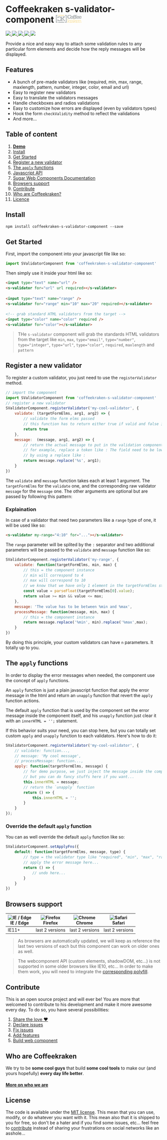 # Coffeekraken s-validator-component <img src=".resources/coffeekraken-logo.jpg" height="25px" />

<p>
	<a href="https://travis-ci.org/Coffeekraken/s-validator-component">
		<img src="https://img.shields.io/travis/Coffeekraken/s-validator-component.svg?style=flat-square" />
	</a>
	<a href="https://www.npmjs.com/package/coffeekraken-s-validator-component">
		<img src="https://img.shields.io/npm/v/coffeekraken-s-validator-component.svg?style=flat-square" />
	</a>
	<a href="https://github.com/coffeekraken/s-validator-component/blob/master/LICENSE.txt">
		<img src="https://img.shields.io/npm/l/coffeekraken-s-validator-component.svg?style=flat-square" />
	</a>
	<!-- <a href="https://github.com/coffeekraken/s-validator-component">
		<img src="https://img.shields.io/npm/dt/coffeekraken-s-validator-component.svg?style=flat-square" />
	</a>
	<a href="https://github.com/coffeekraken/s-validator-component">
		<img src="https://img.shields.io/github/forks/coffeekraken/s-validator-component.svg?style=social&label=Fork&style=flat-square" />
	</a>
	<a href="https://github.com/coffeekraken/s-validator-component">
		<img src="https://img.shields.io/github/stars/coffeekraken/s-validator-component.svg?style=social&label=Star&style=flat-square" />
	</a> -->
	<a href="https://twitter.com/coffeekrakenio">
		<img src="https://img.shields.io/twitter/url/http/coffeekrakenio.svg?style=social&style=flat-square" />
	</a>
	<a href="http://coffeekraken.io">
		<img src="https://img.shields.io/twitter/url/http/shields.io.svg?style=flat-square&label=coffeekraken.io&colorB=f2bc2b&style=flat-square" />
	</a>
</p>

Provide a nice and easy way to attach some validation rules to any particular form elements and decide how the reply messages will be displayed.

## Features

- A bunch of pre-made validators like (required, min, max, range, maxlength, pattern, number, integer, color, email and url)
- Easy to register new validators
- Easy to translate the validators messages
- Handle checkboxes and radios validations
- Easy to customize how errors are displayed (even by validators types)
- Hook the form ```checkValidity``` method to reflect the validations
- And more...

## Table of content

1. **[Demo](http://components.coffeekraken.io/app/s-validator-component)**
2. [Install](#readme-install)
3. [Get Started](#readme-get-started)
4. [Register a new validator](#readme-register-validator)
5. [The `apply` functions](#readme-applyFns)
6. [Javascript API](doc/js)
7. [Sugar Web Components Documentation](https://github.com/Coffeekraken/sugar/blob/master/doc/js/webcomponents.md)
8. [Browsers support](#readme-browsers-support)
9. [Contribute](#readme-contribute)
10. [Who are Coffeekraken?](#readme-who-are-coffeekraken)
11. [Licence](#readme-license)

<a name="readme-install"></a>
## Install

```
npm install coffeekraken-s-validator-component --save
```

<a name="readme-get-started"></a>
## Get Started

First, import the component into your javascript file like so:

```js
import SValidatorComponent from 'coffeekraken-s-validator-component'
```

Then simply use it inside your html like so:

```html
<input type="text" name="url" />
<s-validator for="url" url required></s-validator>

<input type="text" name="range" />
<s-validator for="range" min="10" max="20" required></s-validator>

<!-- grab standard HTML validators from the target -->
<input type="color" name="color" required />
<s-validator for="color"></s-validator>
```

> THe `s-validator` component will grab the standards HTML validators from the target like `min`, `max`, `type="email"`, `type="number"`, `type="integer"`, `type="url"`, `type="color"`, `required`, `maxlength` and `pattern`

<a id="readme-register-validator"></a>
## Register a new validator

To register a custom validator, you just need to use the `registerValidator` method.

```js
// import the component
import SValidatorComponent from 'coffeekraken-s-validator-component'
// register a new validator
SValidatorComponent.registerValidator('my-cool-validator', {
	validate: (targetFormElms, arg1, arg2) => {
		// validate the form elms passed
		// this function has to return either true if valid and false if not
		return true
	},
	message:  (message, arg1, arg2) => {
		// return the actual message to put in the validation component
		// for example, replace a token like : The field need to be lower than %s
		// by using a replace like :
		return message.replace('%s', arg1);
	}
})
```

The `validate` and `message` function takes each at least 1 argument. The `targetFormElms` for the `validate` one, and the corresponding raw validator `message` for the `message` one.
The other arguments are optional but are passed by following this pattern:

### Explaination

In case of a validator that need two parameters like a `range` type of one, it will be used like so:

```html
<s-validator my-range="4:10" for="..."></s-validator>
```

The `range` parameter will be splited by the `:` separator and two additional parameters will be passed to the `validate` and `message` function like so:

```js
SValidatorComponent.registerValidator('my-range', {
	validate: function(targetFormElms, min, max) {
		// this = the component instance
		// min will correspond to 4
		// max will correspond to 10
		// we know that we have only 1 element in the targetFormElms stack
		const value = parseFloat(targetFormElms[0].value);
		return value >= min && value <= max;
	},
	message: 'The value has to be between %min and %max',
	processMessage: function(message, min, max) {
		// this = the component instance
		return message.replace('%min', min).replace('%max',max);
	}
})
```

By doing this principle, your custom validators can have `n` parameters. It totally up to you.

<a id="readme-applyFns"></a>
## The `apply` functions

In order to display the error messages when needed, the component use the concept of `apply` functions.

An `apply` function is just a plain javascript function that apply the error message in the html and return an `unapply` function that revert the `apply` function actions.

The default `apply` function that is used by the component set the error message inside the component itself, and his `unapply` function just clear it with an `innerHTML = '';` statement.

If this behavior suits your need, you can stop here, but you can totally set custom `apply` and `unapply` function to each validators. Here's how to do it:

```js
SValidatorComponent.registerValidator('my-cool-validator', {
	// validate: function...,
	// message: 'My cool message',
	// processMessage: function...,
	apply: function(targetFormElms, message) {
		// for demo purpose, we just inject the message inside the component
		// but you can do fancy stuffs here if you want...
		this.innerHTML = message;
		// return the `unapply` function
		return () => {
			this.innerHTML = '';
		}
	}
});
```

### Override the **default** `apply` function

You can as well override the default `apply` function like so:

```js
SValidatorComponent.setApplyFns({
	default: function(targetFormElms, message, type) {
		// type = the validator type like "required", "min", "max", "range", "my-cool-validator", etc...
		// apply the error message here...
		return () => {
			// undo here...
		}
	}
})
```

<a id="readme-browsers-support"></a>
## Browsers support

| <img src="https://raw.githubusercontent.com/godban/browsers-support-badges/master/src/images/edge.png" alt="IE / Edge" width="16px" height="16px" /></br>IE / Edge | <img src="https://raw.githubusercontent.com/godban/browsers-support-badges/master/src/images/firefox.png" alt="Firefox" width="16px" height="16px" /></br>Firefox | <img src="https://raw.githubusercontent.com/godban/browsers-support-badges/master/src/images/chrome.png" alt="Chrome" width="16px" height="16px" /></br>Chrome | <img src="https://raw.githubusercontent.com/godban/browsers-support-badges/master/src/images/safari.png" alt="Safari" width="16px" height="16px" /></br>Safari |
| --------- | --------- | --------- | --------- |
| IE11+ | last 2 versions| last 2 versions| last 2 versions

> As browsers are automatically updated, we will keep as reference the last two versions of each but this component can work on older ones as well.

> The webcomponent API (custom elements, shadowDOM, etc...) is not supported in some older browsers like IE10, etc... In order to make them work, you will need to integrate the [corresponding polyfill](https://www.webcomponents.org/polyfills).

<a id="readme-contribute"></a>
## Contribute

This is an open source project and will ever be! You are more that welcomed to contribute to his development and make it more awesome every day.
To do so, you have several possibilities:

1. [Share the love ❤️](https://github.com/Coffeekraken/coffeekraken/blob/master/contribute.md#contribute-share-the-love)
2. [Declare issues](https://github.com/Coffeekraken/coffeekraken/blob/master/contribute.md#contribute-declare-issues)
3. [Fix issues](https://github.com/Coffeekraken/coffeekraken/blob/master/contribute.md#contribute-fix-issues)
4. [Add features](https://github.com/Coffeekraken/coffeekraken/blob/master/contribute.md#contribute-add-features)
5. [Build web component](https://github.com/Coffeekraken/coffeekraken/blob/master/contribute.md#contribute-build-web-component)

<a id="readme-who-are-coffeekraken"></a>
## Who are Coffeekraken

We try to be **some cool guys** that build **some cool tools** to make our (and yours hopefully) **every day life better**.  

#### [More on who we are](https://github.com/Coffeekraken/coffeekraken/blob/master/who-are-we.md)

<a id="readme-license"></a>
## License

The code is available under the [MIT license](LICENSE.txt). This mean that you can use, modify, or do whatever you want with it. This mean also that it is shipped to you for free, so don't be a hater and if you find some issues, etc... feel free to [contribute](https://github.com/Coffeekraken/coffeekraken/blob/master/contribute.md) instead of sharing your frustrations on social networks like an asshole...

